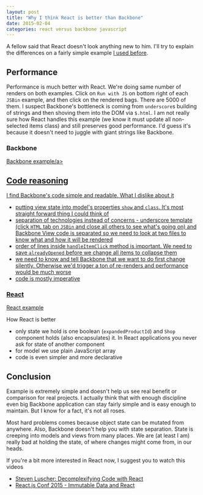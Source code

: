 ```yaml
---
layout: post
title: "Why I think React is better than Backbone"
date: 2015-02-04
categories: react versus backbone javascript
---
```


A fellow said that React doesn't look anything new to him. I'll try to explain
the differences on a fairly simple example
[I used before](http://blog.zigomir.com/react.js/jquery/2015/01/11/jquery-versus-react-thinking.html).

## Performance

Performance is much better with React. We're doing same number
of renders on both examples. Click on `Run with JS` on bottom right of each
`JSBin` example, and then click on the rendered bags. There are 5000 of them.
I suspect Backbone's bottleneck is coming from `underscore`s
building of strings and then shoving them into the DOM via `$.html`.
I am not really sure how React handles this example (we know it must update all non-selected
items class) and still preserves good performance. I'd guess it's because it
doesn't need to juggle with giant strings like Backbone.

### Backbone

<a class="jsbin-embed" href="http://jsbin.com/qaxasa/2/embed?js,console,output">Backbone example/a>
<script src="http://static.jsbin.com/js/embed.js"></script>

## Code reasoning

I find Backbone's code simple and readable. What I dislike about it

- putting view state into model's properties `show` and `class`. It's most straight
forward thing I could think of
- separation of technologies instead of concerns - underscore template
(click `HTML` tab on `JSBin` and close all others to see what's going on)
and Backbone View code is separated so we need to look at two files to know
what and how it will be rendered
- order of lines inside `handleItemClick` method is important. We need to save
`alreadyOpened` before we change all items to collapse them
- we need to know and tell Backbone that we want to do first change silently.
Otherwise we'd trigger a ton of re-renders and performance would be much worse
- code is mostly imperative

### React

<a class="jsbin-embed" href="http://jsbin.com/hotod/13/embed?js,console,output">React example</a>
<script src="http://static.jsbin.com/js/embed.js"></script>

How React is better

- only state we hold is one boolean (`expandedProductId`) and `Shop`
component holds (also encapsulates) it. In React applications you never ask for
state of another component
- for model we use plain JavaScript array
- code is even simpler and more declarative

## Conclusion

Example is extremely simple and doesn't help us see real benefit or comparison
for real projects. I actually think that with enough discipline even big Backbone
application can stay fairly simple and is easy enough to maintain. But I know
for a fact, it's not all roses.

Most hard problems comes because object state can be mutated from anywhere.
Also, Backbone doesn't help you with state separation. State is creeping into
models and views from many places. We are (at least I am) really bad
at holding the state, of where changes might come from, in our heads.

If you're a bit more interested in React now, I suggest you to watch this videos

- [Steven Luscher: Decomplexifying Code with React](https://www.youtube.com/watch?v=rI0GQc__0SM)
- [React.js Conf 2015 - Immutable Data and React](https://www.youtube.com/watch?v=I7IdS-PbEgI)
